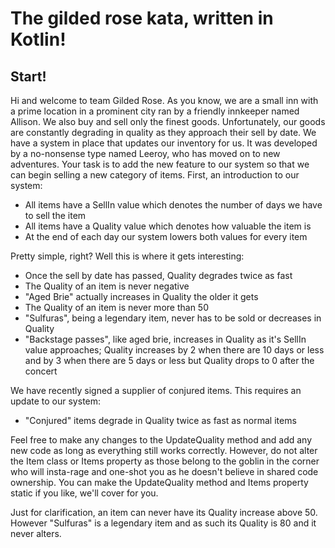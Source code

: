 # The gilded rose kata, written in Kotlin!

**Start!**
------------
Hi and welcome to team Gilded Rose. As you know, we are a small inn with a prime location in a prominent city
ran by a friendly innkeeper named Allison.
We also buy and sell only the finest goods.
Unfortunately, our goods are constantly degrading in quality as they approach their sell by date.
We have a system in place that updates our inventory for us.
It was developed by a no-nonsense type named Leeroy, who has moved on to new adventures.
Your task is to add the new feature to our system so that we can begin selling a new category of items.
First, an introduction to our system:

- All items have a SellIn value which denotes the number of days we have to sell the item
- All items have a Quality value which denotes how valuable the item is
- At the end of each day our system lowers both values for every item

Pretty simple, right? Well this is where it gets interesting:

- Once the sell by date has passed, Quality degrades twice as fast
- The Quality of an item is never negative
- "Aged Brie" actually increases in Quality the older it gets
- The Quality of an item is never more than 50
- "Sulfuras", being a legendary item, never has to be sold or decreases in Quality
- "Backstage passes", like aged brie, increases in Quality as it's SellIn value approaches;
Quality increases by 2 when there are 10 days or less and by 3 when there are 5 days or less but Quality drops to 0 after the concert

We have recently signed a supplier of conjured items. This requires an update to our system:

- "Conjured" items degrade in Quality twice as fast as normal items

Feel free to make any changes to the UpdateQuality method and add any new code as long as everything still works correctly.
However, do not alter the Item class or Items property as those belong to the goblin in the corner
who will insta-rage and one-shot you as he doesn't believe in shared code ownership.
You can make the UpdateQuality method and Items property static if you like, we'll cover for you.

Just for clarification, an item can never have its Quality increase above 50.
However "Sulfuras" is a legendary item and as such its Quality is 80 and it never alters.
